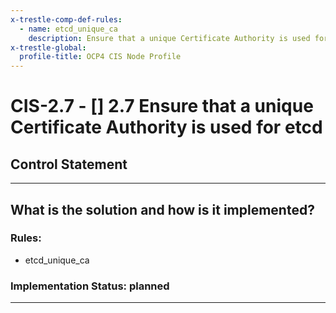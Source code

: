```yaml
---
x-trestle-comp-def-rules:
  - name: etcd_unique_ca
    description: Ensure that a unique Certificate Authority is used for etcd
x-trestle-global:
  profile-title: OCP4 CIS Node Profile
---
```


# CIS-2.7 - \[\] 2.7 Ensure that a unique Certificate Authority is used for etcd

## Control Statement

______________________________________________________________________

## What is the solution and how is it implemented?

<!-- For implementation status enter one of: implemented, partial, planned, alternative, not-applicable -->

<!-- Note that the list of rules under ### Rules: is read-only and changes will not be captured after assembly to JSON -->

### Rules:

  - etcd_unique_ca

### Implementation Status: planned

______________________________________________________________________
